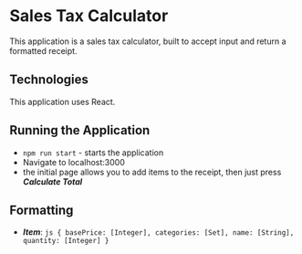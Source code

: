 # Sales Tax Calculator

This application is a sales tax calculator, built to accept input and return a formatted receipt.

## Technologies

This application uses React.

## Running the Application

* `npm run start` - starts the application
* Navigate to localhost:3000
* the initial page allows you to add items to the receipt, then just press **_Calculate Total_**

## Formatting

* **_Item_**: `js { basePrice: [Integer], categories: [Set], name: [String], quantity: [Integer] }`
